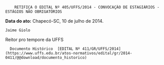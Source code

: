         RETIFICA O EDITAL Nº 405/UFFS/2014 - CONVOCAÇÃO DE ESTAGIÁRIOS - ESTÁGIOS NÃO OBRIGATÓRIOS  

   **Data do ato:** Chapecó-SC, 10 de julho de 2014.   
 

    Jaime Giolo   
 Reitor pro tempore da UFFS 

      Documento Histórico  [EDITAL Nº 411/GR/UFFS/2014](https://www.uffs.edu.br/atos-normativos/edital/gr/2014-0411/@@download/documento_historico)     
      